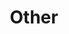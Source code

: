 ---
layout: default
title: Other
parent: Documentation
nav_order: 2
description: ""
permalink: /Documentation/Other
---